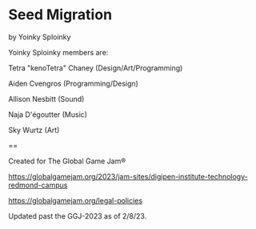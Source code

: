 # Seed Migration
by Yoinky Sploinky

Yoinky Sploinky members are:

Tetra "kenoTetra" Chaney (Design/Art/Programming)

Aiden Cvengros (Programming/Design)

Allison Nesbitt (Sound)

Naja D'égoutter (Music)

Sky Wurtz (Art)

==

Created for The Global Game Jam®

https://globalgamejam.org/2023/jam-sites/digipen-institute-technology-redmond-campus

https://globalgamejam.org/legal-policies

Updated past the GGJ-2023 as of 2/8/23.
